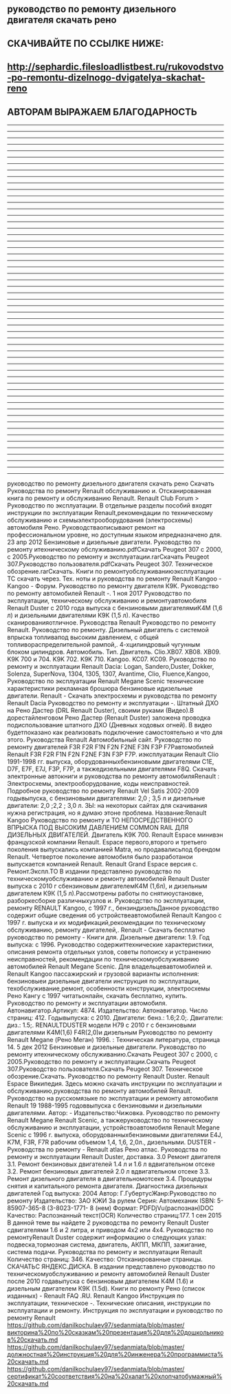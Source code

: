 руководство по ремонту дизельного двигателя скачать рено
--------------------------------------------------
СКАЧИВАЙТЕ ПО ССЫЛКЕ НИЖЕ:
--------------------------------------------------
http://sephardic.filesloadlistbest.ru/rukovodstvo-po-remontu-dizelnogo-dvigatelya-skachat-reno
--------------------------------------------------
АВТОРАМ ВЫРАЖАЕМ БЛАГОДАРНОСТЬ
--------------------------------------------------
--------------------------------------------------
--------------------------------------------------
--------------------------------------------------
--------------------------------------------------
--------------------------------------------------
--------------------------------------------------
--------------------------------------------------
--------------------------------------------------
--------------------------------------------------
--------------------------------------------------
--------------------------------------------------
--------------------------------------------------
--------------------------------------------------
--------------------------------------------------
--------------------------------------------------
--------------------------------------------------
--------------------------------------------------
--------------------------------------------------
--------------------------------------------------
--------------------------------------------------
--------------------------------------------------
--------------------------------------------------
--------------------------------------------------
--------------------------------------------------
--------------------------------------------------
--------------------------------------------------
--------------------------------------------------
--------------------------------------------------
--------------------------------------------------
--------------------------------------------------
--------------------------------------------------
--------------------------------------------------
--------------------------------------------------
--------------------------------------------------
--------------------------------------------------
--------------------------------------------------
--------------------------------------------------
--------------------------------------------------
--------------------------------------------------
--------------------------------------------------
--------------------------------------------------
--------------------------------------------------
--------------------------------------------------
--------------------------------------------------
--------------------------------------------------
--------------------------------------------------
--------------------------------------------------
--------------------------------------------------
--------------------------------------------------
--------------------------------------------------
--------------------------------------------------
--------------------------------------------------
--------------------------------------------------
--------------------------------------------------
--------------------------------------------------
руководство по ремонту дизельного двигателя скачать рено Скачать Руководства по ремонту Renault обслуживанию и. Отсканированная книга по ремонту и обслуживанию Renault. Renault Club Forum > Руководство по эксплуатации. В отдельные разделы пособий входят инструкции по эксплуатации Renault,рекомендации по техническому обслуживанию и схемыэлектрооборудования (электросхемы) автомобиля Рено. Руководстваописывают ремонт на профессиональном уровне, но доступным языком ипредназначено для. 23 апр 2012  Бензиновые и дизельные двигатели. Руководство по ремонту итехническому обслуживанию.pdfСкачать Peugeot 307 с 2000, с 2005.Руководство по ремонту и эксплуатации.rarСкачать Peugeot 307.Руководство пользователя.pdfСкачать Peugeot 307. Техническое обозрение.rarСкачать. Книги по ремонтуобслуживаниюэксплуатации ТС скачать через. Тех. ноты и руководства по ремонту Renault Kangoo - Kangoo - Форум. Руководство по ремонту двигателя К9К. Руководство по ремонту автомобилей Renault -. 1 ноя 2017  Руководство по эксплуатации, техническому обслуживанию и ремонтуавтомобиля Renault Duster с 2010 года выпуска с бензиновыми двигателямиК4М (1,6 л) и дизельными двигателями К9К (1,5 л). Качество сканированияотличное. Руководства Renault  Руководство по ремонту Renault. Руководство по ремонту. Дизельный двигатель с системой впрыска топливапод высоким давлением, с общей топливораспределительной рампой,. 4-хцилиндровый чугунным блоком цилиндров. Автомобиль. Тип. Двигатель. Сlio.XB07. XB08. XB09. K9K 700 и 704. K9K 702. K9K 710. Kangoo. KC07. KC09. Руководство по ремонту и эксплуатации Renault  Dacia: Logan, Sandero,Duster, Dokker, Solenza, SuperNova, 1304, 1305, 1307, Avantime, Clio, Fluence,Kangoo,  Руководство по эксплуатации Renault Megane Scenic технические характеристики  рекламная брошюра бензиновые идизельные двигатели. Renault - Скачать электросхемы и руководства по ремонту
Renault  Dacia Руководство по ремонту и эксплуатации -. Штатный ДХО на Рено Дастер (DRL Renault Duster), своими руками (Видео).В дорестайленговом Рено Дастер (Renault Duster) заложена проводка подиспользование штатного ДХО (Дневных ходовых огней). В видео будетпоказано как реализовать подключение самостоятельно и что для этого. Руководства Renault  Автомобильный сайт. Руководство по ремонту двигателей F3R F2R F1N F2N F2NE F3N F3P F7Pавтомобилей Renault F3R F2R F1N F2N F2NE F3N F3P F7P.  иэксплуатации Renault Сlio 1991-1998 гг. выпуска, оборудованныхбензиновыми двигателями C1E, D7F, E7F, E7J, F3P, F7P, а такжедизельными двигателями F8Q. Скачать электронные автокниги и руководства по ремонту автомобиляRenault : Электросхемы, электрооборудование, коды неисправностей. Подробное руководство по ремонту Renault Vel Satis 2002-2009 годывыпуска, с бензиновыми двигателями: 2,0 ; 3,5 л и дизельные двигатели: 2,0 ;2,2 ; 3,0 л. ЗЫ: на некоторых сайтах для скачивания нужна регистрация, но я думаю этоне проблема.  Название:Renault Kangoo Руководство по ремонту и ТО НЕПОСРЕДСТВЕННОГО ВПРЫСКА ПОД ВЫСОКИМ ДАВЛЕНИЕМ COMMON RAIL ДЛЯ ДИЗЕЛЬНЫХ ДВИГАТЕЛЕЙ. Двигатель K9K 700. Renault Espace  минивэн французской компании Renault. Espace первого,второго и третьего поколения выпускались компанией Matra, но продавалисьпод брендом Renault. Четвертое поколение автомобиля было разработанои выпускается компанией Renault. Renault Grand Espace  версия с. Ремонт.Экспл.ТО В издании представлено руководство по техническомуобслуживанию и ремонту автомобилей Renault Duster выпуска с 2010 г сбензиновым двигателемК4М (1,6л), и дизельным двигателем К9К (1,5 л).Рассмотрены работы по снятиюустановке, разборкесборке различныхузлов и. Руководство по эксплуатации, ремонту RENAULT Kangoo, с 1997 г., бензиндизельДанное руководство содержит общие сведения об устройствеавтомобилей Renault Kangoo с 1997 г. выпуска и их модификаций,рекомендации по техническому обслуживанию, ремонту двигателей,. Renault - Скачать бесплатно руководство по ремонту - Книги для. Дизельные двигатели: 1.9. Год выпуска: с 1996. Руководство содержиттехнические характеристики, описания ремонта отдельных узлов, советы попоиску и устранению неисправностей, рекомендации по техническомуобслуживанию автомобилей Renault Megane  Scenic. Для владельцевавтомобилей и. Renault Kangoo пассажирский и грузовой варианты исполнения: бензиновыеи дизельные двигатели инструкция по эксплуатации, техобслуживание,ремонт, особенности конструкции, электросхемы Рено Кангу с 1997 читатьонлайн, скачать бесплатно, купить. Руководство по ремонту и эксплуатации автомобиля. Автонавигатор.Артикул: 4874. Издательство: Автонавигатор. Число страниц: 412. Годывыпуска: с 2010. Двигатели: бенз.: 1.6;2.0;. Двигатели: диз.: 1.5;. RENAULTDUSTER модели H79 с 2010 г с бензиновыми двигателями K4M(1,6) F4R(2,0)и дизельным
Руководство по ремонту Renault Megane (Рено Меган) 1996. : Техническая литература, страница 14. 5 дек 2012  Бензиновые и дизельные двигатели. Руководство по ремонту итехническому обслуживанию.Скачать Peugeot 307 с 2000, с 2005.Руководство по ремонту и эксплуатации.Скачать Peugeot 307.Руководство пользователя.Скачать Peugeot 307. Техническое обозрение.Скачать. Руководство по ремонту Renault Duster. Renault Espace  Википедия. Здесь можно скачать инструкции по эксплуатации и обслуживанию,руководства по ремонту автомобилей Renault.  Руководство на русскомязыке по эксплуатации и ремонту автомобиля Renault 19 1988-1995 годоввыпуска с бензиновыми и дизельными двигателями. Автор: - Издательство:Чижовка. Руководство по ремонту Renault Megane  Renault Scenic, а такжеруководство по техническому обслуживанию и эксплуатации, устройствоавтомобиля Renault Megane  Scenic с 1996 г. выпуска, оборудованныхбензиновыми двигателями E4J, K7M, F3R, F7R рабочим объемом 1,4, 1,6, 2,0л., дизельными. DUSTER - Руководства по ремонту - Renault atlas  Рено атлас. Руководства по ремонту и эксплуатации Renault Duster, доставка. 3.0 Ремонт двигателя 3.1. Ремонт бензиновых двигателей 1.4 л и 1.6 л вдвигательном отсеке 3.2. Ремонт бензиновых двигателей 2.0 л вдвигательном отсеке 3.3. Ремонт дизельного двигателя в двигательномотсеке 3.4. Процедуры снятия и капитального ремонта двигателя. Диагностика дизельных двигателей Год выпуска: 2004 Автор: Г.ГубертусЖанр:Руководство по ремонту Издательство: ЗАО КЖИ За рулем Серия: Автомеханик ISBN: 5-85907-365-8 (3-8023-1771- 8 (нем) Формат: PDFDjVu(распознан)DОС Качество: Распознанный текст(OCR) Количество страниц:177. 1 сен 2015  В данной теме вы найдете 2 руководства по ремонту Renault Duster сдвигателями 1.6 и 2 литра, и приводом 4х2 или 4х4. Руководство по ремонтуRenault Duster содержит информацию о следующих узлах: подвеска,тормозная система, двигатель, АКПП, МКПП, зажигание, система подачи. Руководства по ремонту и эксплуатации Renault
Количество страниц: 346. Качество: Отсканированные страницы. СКАЧАТЬС ЯНДЕКС.ДИСКА. В издании представлено руководство по техническомуобслуживанию и ремонту автомобилей Renault Duster после 2010 годавыпуска с бензиновым двигателем К4М (1.6) и дизельным двигателем К9К (1.5d). Книги по ремонту Рено (список изданных) - Renault FAQ .RU. Renault Kangoo Инструкция по эксплуатации, техническое -. Технические описания, инструкции по эксплуатации и ремонту. Инструкция по эксплуатации и руководство по ремонту Renault
https://github.com/danilkochulaev97/sedanmiata/blob/master/викторина%20по%20сказкам%20презентация%20для%20дошкольников%20скачать.md
https://github.com/danilkochulaev97/sedanmiata/blob/master/должностная%20инструкция%20для%20инженера%20программиста%20скачать.md
https://github.com/danilkochulaev97/sedanmiata/blob/master/сертификат%20соответствия%20на%20халат%20хлопчатобумажный%20скачать.md